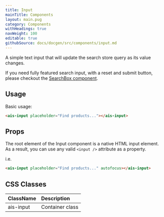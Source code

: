 ```yaml
---
title: Input
mainTitle: Components
layout: main.pug
category: Components
withHeadings: true
navWeight: 100
editable: true
githubSource: docs/docgen/src/components/input.md
---
```


A simple text input that will update the search store query as its value changes.

If you need fully featured search input, with a reset and submit button, please
checkout the [SearchBox component](search-box.md).

## Usage

Basic usage:

```html
<ais-input placeholder="Find products..."></ais-input>
```

## Props

The root element of the Input component is a native HTML input element.
As a result, you can use any valid `<input />` attribute as a property.

i.e.

```html
<ais-input placeholder="Find products..." autofocus></ais-input>
```

## CSS Classes

| ClassName | Description     |
|:----------|:----------------|
| ais-input | Container class |
